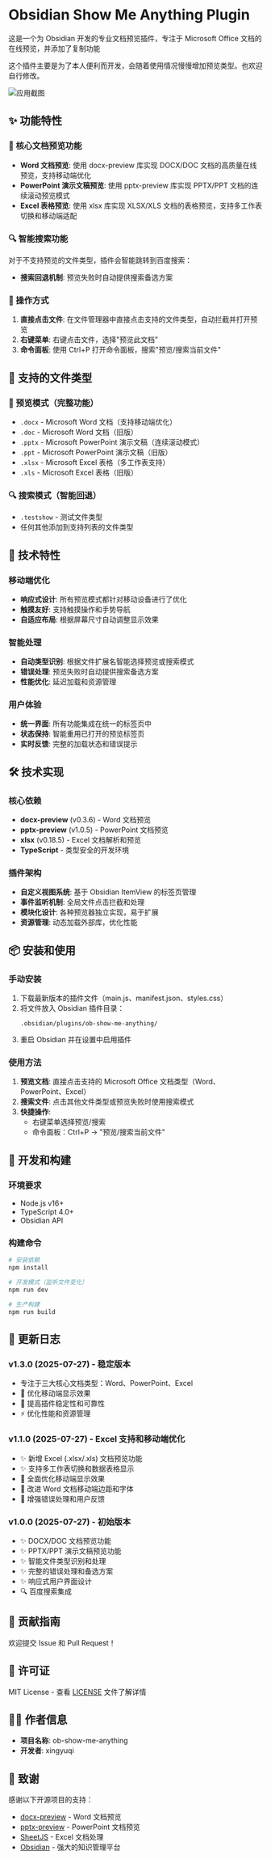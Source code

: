# Obsidian Show Me Anything Plugin

这是一个为 Obsidian 开发的专业文档预览插件，专注于 Microsoft Office 文档的在线预览，并添加了复制功能

这个插件主要是为了本人便利而开发，会随着使用情况慢慢增加预览类型。也欢迎自行修改。

![应用截图](./assets\intr.jpg)



## ✨ 功能特性

### 📄 核心文档预览功能
- **Word 文档预览**: 使用 docx-preview 库实现 DOCX/DOC 文档的高质量在线预览，支持移动端优化
- **PowerPoint 演示文稿预览**: 使用 pptx-preview 库实现 PPTX/PPT 文档的连续滚动预览模式
- **Excel 表格预览**: 使用 xlsx 库实现 XLSX/XLS 文档的表格预览，支持多工作表切换和移动端适配

### 🔍 智能搜索功能
对于不支持预览的文件类型，插件会智能跳转到百度搜索：
- **搜索回退机制**: 预览失败时自动提供搜索备选方案

### 🎯 操作方式
1. **直接点击文件**: 在文件管理器中直接点击支持的文件类型，自动拦截并打开预览
2. **右键菜单**: 右键点击文件，选择"预览此文档"
3. **命令面板**: 使用 Ctrl+P 打开命令面板，搜索"预览/搜索当前文件"

## 📁 支持的文件类型

### 🎨 预览模式（完整功能）
- `.docx` - Microsoft Word 文档（支持移动端优化）
- `.doc` - Microsoft Word 文档（旧版）
- `.pptx` - Microsoft PowerPoint 演示文稿（连续滚动模式）
- `.ppt` - Microsoft PowerPoint 演示文稿（旧版）
- `.xlsx` - Microsoft Excel 表格（多工作表支持）
- `.xls` - Microsoft Excel 表格（旧版）

### 🔍 搜索模式（智能回退）
- `.testshow` - 测试文件类型
- 任何其他添加到支持列表的文件类型

## 🚀 技术特性

### 移动端优化
- **响应式设计**: 所有预览模式都针对移动设备进行了优化
- **触摸友好**: 支持触摸操作和手势导航
- **自适应布局**: 根据屏幕尺寸自动调整显示效果

### 智能处理
- **自动类型识别**: 根据文件扩展名智能选择预览或搜索模式
- **错误处理**: 预览失败时自动提供搜索备选方案
- **性能优化**: 延迟加载和资源管理

### 用户体验
- **统一界面**: 所有功能集成在统一的标签页中
- **状态保持**: 智能重用已打开的预览标签页
- **实时反馈**: 完整的加载状态和错误提示

## 🛠 技术实现

### 核心依赖
- **docx-preview** (v0.3.6) - Word 文档预览
- **pptx-preview** (v1.0.5) - PowerPoint 文档预览  
- **xlsx** (v0.18.5) - Excel 文档解析和预览
- **TypeScript** - 类型安全的开发环境

### 插件架构
- **自定义视图系统**: 基于 Obsidian ItemView 的标签页管理
- **事件监听机制**: 全局文件点击拦截和处理
- **模块化设计**: 各种预览器独立实现，易于扩展
- **资源管理**: 动态加载外部库，优化性能

## 📦 安装和使用

### 手动安装
1. 下载最新版本的插件文件（main.js、manifest.json、styles.css）
2. 将文件放入 Obsidian 插件目录：
   ```
   .obsidian/plugins/ob-show-me-anything/
   ```
3. 重启 Obsidian 并在设置中启用插件

### 使用方法
1. **预览文档**: 直接点击支持的 Microsoft Office 文档类型（Word、PowerPoint、Excel）
2. **搜索文件**: 点击其他文件类型或预览失败时使用搜索模式
3. **快捷操作**: 
   - 右键菜单选择预览/搜索
   - 命令面板：Ctrl+P → "预览/搜索当前文件"

## 🔧 开发和构建

### 环境要求
- Node.js v16+
- TypeScript 4.0+
- Obsidian API

### 构建命令

```bash
# 安装依赖
npm install

# 开发模式（监听文件变化）
npm run dev

# 生产构建
npm run build
```



## 🚀 更新日志

### v1.3.0 (2025-07-27) - 稳定版本
-  专注于三大核心文档类型：Word、PowerPoint、Excel
- 📱 优化移动端显示效果
- 🐛 提高插件稳定性和可靠性
- ⚡ 优化性能和资源管理

### v1.1.0 (2025-07-27) - Excel 支持和移动端优化
- ✨ 新增 Excel (.xlsx/.xls) 文档预览功能
- ✨ 支持多工作表切换和数据表格显示
- 📱 全面优化移动端显示效果
- 🎨 改进 Word 文档移动端边距和字体
- 🔧 增强错误处理和用户反馈

### v1.0.0 (2025-07-27) - 初始版本
- ✨ DOCX/DOC 文档预览功能
- ✨ PPTX/PPT 演示文稿预览功能  
- ✨ 智能文件类型识别和处理
- ✨ 完整的错误处理和备选方案
- ✨ 响应式用户界面设计
- 🔍 百度搜索集成

## 🤝 贡献指南

欢迎提交 Issue 和 Pull Request！

## 📄 许可证

MIT License - 查看 [LICENSE](LICENSE) 文件了解详情

## 👨‍💻 作者信息

- **项目名称**: ob-show-me-anything
- **开发者**: xingyuqi

## 🙏 致谢

感谢以下开源项目的支持：
- [docx-preview](https://github.com/VolodymyrBaydalka/docxjs) - Word 文档预览
- [pptx-preview](https://github.com/meshesha/pptx-preview) - PowerPoint 文档预览
- [SheetJS](https://github.com/SheetJS/sheetjs) - Excel 文档处理
- [Obsidian](https://obsidian.md/) - 强大的知识管理平台



